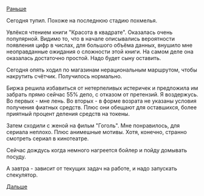 [Раньше](2017.09.02.md)

Сегодня тупил.
Похоже на последнюю стадию похмелья.

Увлёкся чтением книги "Красота в квадрате". Оказалась очень популярной. Видимо то, что в начале описывались вероятности появления цифр в числах, для большого объёма данных, внушило мне неоправданные ожидания о сложности этой книги. На самом деле она оказалась достаточно простой. Надо будет сыну оставить.

Сегодня опять ходил по магазинам нерациональным маршрутом, чтобы накрутить счётчик. Получилось нормально.

Биржа решила избавиться от нетерпеливых истеричек и предложила им забрать прямо сейчас 55% депо, с отказом от претензий.
Я воздержусь.
Во первых - мне лень.
Во вторых - в форме возрата не указаны условия получения фиатных средств.
Плюс они обещают для оставшихся, более приятный процент деления средств на токены. 

Затем сходили с женой на фильм "Гоголь". Мне понравилось, для сериала неплохо. Плюс анимешные мотивы. Хотя, конечно, странно смотреть сериал в кинотеатре.

Сейчас дождусь когда немного нагреется бойлер и пойду домывать посуду.

А завтра - зависит от текущих задач на работе, и надо запускать спекулятор.

[Дальше](2017.09.04.md)